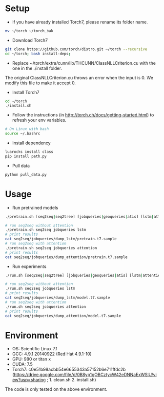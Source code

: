 # Setup

- If you have already installed Torch7, please rename its folder name.
```sh
mv ~/torch ~/torch_bak
```

- Download Torch7
```sh
git clone https://github.com/torch/distro.git ~/torch --recursive
cd ~/torch; bash install-deps;
```

- Replace ~/torch/extra/cunn/lib/THCUNN/ClassNLLCriterion.cu with the one in the ./install folder.

The original ClassNLLCriterion.cu throws an error when the input is 0. We modify this file to make it accept 0.

- Install Torch7
```sh
cd ~/torch
./install.sh
```

- Follow the instructions (in http://torch.ch/docs/getting-started.html) to refresh your env variables.
```sh
# On Linux with bash
source ~/.bashrc
```

- Install dependency
```sh
luarocks install class
pip install path.py
```

- Pull data
```sh
python pull_data.py
```

# Usage

- Run pretrained models
```sh
./pretrain.sh [seq2seq|seq2tree] [jobqueries|geoqueries|atis] [lstm|attention] GPU_ID
```

```sh
# run seq2seq without attention
./pretrain.sh seq2seq jobqueries lstm
# print results
cat seq2seq/jobqueries/dump_lstm/pretrain.t7.sample
# run seq2seq with attention
./pretrain.sh seq2seq jobqueries attention
# print results
cat seq2seq/jobqueries/dump_attention/pretrain.t7.sample
```

- Run experiments
```sh
./run.sh [seq2seq|seq2tree] [jobqueries|geoqueries|atis] [lstm|attention] GPU_ID
```

```sh
# run seq2seq without attention
./run.sh seq2seq jobqueries lstm
# print results
cat seq2seq/jobqueries/dump_lstm/model.t7.sample
# run seq2seq with attention
./run.sh seq2seq jobqueries attention
# print results
cat seq2seq/jobqueries/dump_attention/model.t7.sample
```
# Environment

* OS: Scientific Linux 7.1
* GCC: 4.9.1 20140922 (Red Hat 4.9.1-10)
* GPU: 980 or titan x
* CUDA: 7.5
* Torch7: c0e51b98acbb54e6655343a57152b6e711ffdc2b (https://drive.google.com/file/d/0B8yp1gOBCztycW42eDNNaExWSlU/view?usp=sharing ; 1. clean.sh 2. install.sh)

The code is only tested on the above environment.
